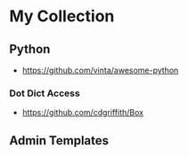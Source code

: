 # My Collection

## Python

- https://github.com/vinta/awesome-python

### Dot Dict Access
- https://github.com/cdgriffith/Box


## Admin Templates
